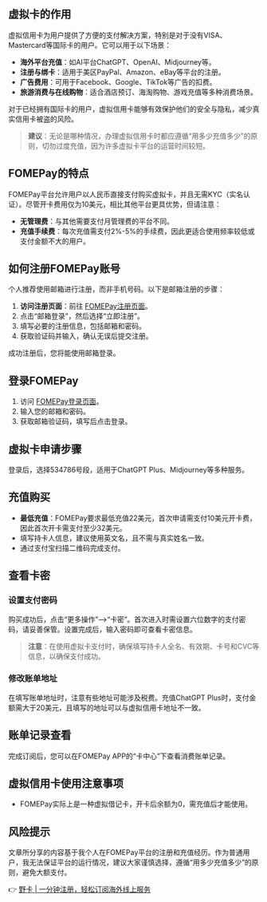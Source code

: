 ## 虚拟卡的作用

虚拟信用卡为用户提供了方便的支付解决方案，特别是对于没有VISA、Mastercard等国际卡的用户。它可以用于以下场景：

- **海外平台充值**：如AI平台ChatGPT、OpenAI、Midjourney等。
- **注册与绑卡**：适用于美区PayPal、Amazon、eBay等平台的注册。
- **广告费用**：可用于Facebook、Google、TikTok等广告的扣费。
- **旅游消费与在线购物**：适合酒店预订、海淘购物、游戏充值等多种消费场景。

对于已经拥有国际卡的用户，虚拟信用卡能够有效保护他们的安全与隐私，减少真实信用卡被盗的风险。

> **建议**：无论是哪种情况，办理虚拟信用卡时都应遵循“用多少充值多少”的原则，切勿过度充值，因为许多虚拟卡平台的运营时间较短。

## FOMEPay的特点

FOMEPay平台允许用户以人民币直接支付购买虚拟卡，并且无需KYC（实名认证）。尽管开卡费用仅为10美元，相比其他平台更具优势，但请注意：

- **无管理费**：与其他需要支付月管理费的平台不同。
- **充值手续费**：每次充值需支付2%-5%的手续费，因此更适合使用频率较低或支付金额不大的用户。

## 如何注册FOMEPay账号

个人推荐使用邮箱进行注册，而非手机号码。以下是邮箱注册的步骤：

1. **访问注册页面**：前往 [FOMEPay注册页面](https://bit.ly/bewildcard)。
2. 点击“邮箱登录”，然后选择“立即注册”。
3. 填写必要的注册信息，包括邮箱和密码。
4. 获取验证码并输入，确认无误后提交注册。

成功注册后，您将能使用邮箱登录。

## 登录FOMEPay

1. 访问 [FOMEPay登录页面](https://bit.ly/bewildcard)。
2. 输入您的邮箱和密码。
3. 获取邮箱验证码，填写后点击登录。

## 虚拟卡申请步骤

登录后，选择534786号段，适用于ChatGPT Plus、Midjourney等多种服务。

## 充值购买

- **最低充值**：FOMEPay要求最低充值22美元，首次申请需支付10美元开卡费，因此首次开卡需支付至少32美元。
- 填写持卡人信息，建议使用英文名，且不需与真实姓名一致。
- 通过支付宝扫描二维码完成支付。

## 查看卡密

### 设置支付密码

购买成功后，点击“更多操作”–>“卡密”。首次进入时需设置六位数字的支付密码，请妥善保管。设置完成后，输入密码即可查看卡密信息。

> **注意**：在使用虚拟卡支付时，确保填写持卡人全名、有效期、卡号和CVC等信息，以确保支付成功。

### 修改账单地址

在填写账单地址时，注意有些地址可能涉及税费。充值ChatGPT Plus时，支付金额需大于20美元，且填写的地址可以与虚拟信用卡地址不一致。

## 账单记录查看

完成订阅后，您可以在FOMEPay APP的“卡中心”下查看消费账单记录。

## 虚拟信用卡使用注意事项

- FOMEPay实际上是一种虚拟借记卡，开卡后余额为0，需充值后才能使用。

## 风险提示

文章所分享的内容基于我个人在FOMEPay平台的注册和充值经历。作为普通用户，我无法保证平台的运行情况，建议大家谨慎选择，遵循“用多少充值多少”的原则，避免大额支付。

👉 [野卡 | 一分钟注册，轻松订阅海外线上服务](https://bit.ly/bewildcard)